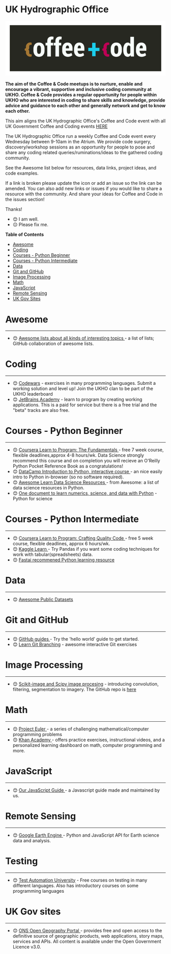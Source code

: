 # UK Hydrographic Office

![Coffee and Code Logo](coffee-and-code-tiny.png)


**The aim of the Coffee & Code meetups is to nurture, enable and encourage a vibrant, supportive and inclusive coding community at UKHO. Coffee & Code provides a regular opportunity for people within UKHO who are interested in coding to share skills and knowledge, provide advice and guidance to each other and generally network and get to know each other.**

This aim aligns the UK Hydrographic Office's Coffee and Code event with all UK Government Coffee and Coding events [HERE](https://docs.google.com/spreadsheets/d/13HstI9VZViUr3jxTQPMMK-gctkVeyig-7HDhN4fU1_E/edit#gid=0)

The UK Hydrographic Office run a weekly Coffee and Code event every Wednesday between 9-10am in the Atrium. We provide code surgery, discovery/workshop sessions as an opportunity for people to pose and share any coding related queries/ruminations/ideas to the gathered coding community.

See the Awesome list below for resources, data links, project ideas, and code examples. 

If a link is broken please update the icon or add an issue so the link can be amended. 
You can also add new links or issues if you would like to share a resource with the community.
And share your ideas for Coffee and Code in the issues section!

Thanks!

* :blush: I am well.
* :pensive: Please fix me.

**Table of Contents**
* [Awesome](#awesome)
* [Coding](#coding)
* [Courses - Python Beginner](#courses---python-beginner)
* [Courses - Python Intermediate](#courses---python-intermediate)
* [Data](#data)
* [Git and GitHub](#git-and-github)
* [Image Processing](#image-processing)
* [Math](#math)
* [JavaScript](#javascript)
* [Remote Sensing](#remote-sensing)
* [UK Gov Sites](#uk-gov-sites)


# Awesome
-------------
* :blush: [Awesome lists about all kinds of interesting topics ](https://github.com/sindresorhus/awesome) - a list of lists; GitHub collaboration of awesome lists. 


# Coding
-------------
* :blush: [Codewars](https://www.codewars.com/) - exercises in many programming languages. Submit a working solution and level up! Join the UKHO clan to be part of the UKHO leaderboard
* :blush: [JetBrains Academy](https://www.jetbrains.com/academy/) - learn to program by creating working applications. This is a paid for service but there is a free trial and the "beta" tracks are also free.

# Courses - Python Beginner
-------------

* :blush: [Coursera Learn to Program: The Fundamentals ](https://www.coursera.org/learn/learn-to-program) - free 7 week course, flexible deadlines,approx 4-8 hours/wk. Data Science strongly recommend this course and on completion you will recieve an O'Reilly Python Pocket Reference Book as a congratulations! 
* :blush: [DataCamp Introduction to Python, interactive course ](https://www.datacamp.com/courses/intro-to-python-for-data-science) - an nice easily intro to Python in-browser (so no software required).
* :blush: [Awesome Learn Data Science Resources ](https://github.com/siboehm/awesome-learn-datascience#readme) - from Awesome: a list of data science resources in Python. 
* :blush: [One document to learn numerics, science, and data with Python](http://scipy-lectures.org/) - Python for science

# Courses - Python Intermediate
--------------

* :blush: [Coursera Learn to Program: Crafting Quality Code ](https://www.coursera.org/learn/program-code) - free 5 week course, flexible deadlines, approx 6 hours/wk. 
* :blush: [Kaggle Learn ](https://www.kaggle.com/learn/overview) - Try Pandas if you want some coding techniques for work with tabular(spreadsheets) data. 
* :blush: [Fastai recommened Python learning resource ](https://forums.fast.ai/t/recommended-python-learning-resources/26888)

# Data
------------

* :blush: [Awesome Public Datasets ](https://github.com/awesomedata/awesome-public-datasets)


# Git and GitHub
---------------
* :blush: [GitHub guides ](https://guides.github.com/) - Try the 'hello world' guide to get started.
* :blush: [Learn Git Branching](https://learngitbranching.js.org/) - awesome interactive Git exercises


# Image Processing
-----------------
* :blush: [Scikit-image and Scipy image procesing](https://www.youtube.com/watch?v=pZATswy_IsQ) - introducing convolution, filtering, segmentation to imagery. The GitHub repo is [here](https://github.com/scikit-image/skimage-tutorials)


# Math
------------
* :blush: [Project Euler ](https://projecteuler.net/) - a series of challenging mathematical/computer programming problems
* :blush: [Khan Academy ](https://www.khanacademy.org/) - offers practice exercises, instructional videos, and a personalized learning dashboard on math, computer programming and more. 

# JavaScript
------------
* :blush: [Our JavaScript Guide ](javascript-guide.md/) - a Javascript guide made and maintained by us.


# Remote Sensing
------------

* :blush: [Google Earth Engine ](https://earthengine.google.com/) - Python and JavaScript API for Earth science data and analysis.


# Testing
------------
* :blush: [Test Automation University](https://testautomationu.applitools.com/) - Free courses on testing in many different languages. Also has introductory courses on some programming languages


# UK Gov sites
------------

* :blush: [ONS Open Geography Portal ](https://geoportal.statistics.gov.uk/) - provides free and open access to the definitive source of geographic products, web applications, story maps, services and APIs. All content is available under the Open Government Licence v3.0.

